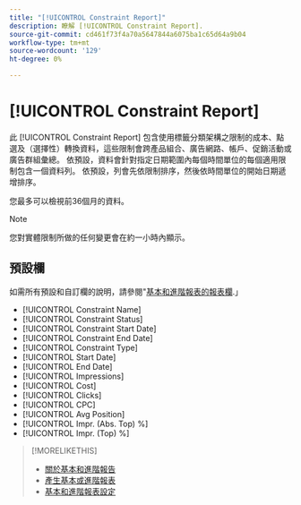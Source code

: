 ```yaml
---
title: "[!UICONTROL Constraint Report]"
description: 瞭解 [!UICONTROL Constraint Report].
source-git-commit: cd461f73f4a70a5647844a6075ba1c65d64a9b04
workflow-type: tm+mt
source-wordcount: '129'
ht-degree: 0%

---
```


# [!UICONTROL Constraint Report]

此 [!UICONTROL Constraint Report] 包含使用標籤分類架構之限制的成本、點選及（選擇性）轉換資料，這些限制會跨產品組合、廣告網路、帳戶、促銷活動或廣告群組彙總。 依預設，資料會針對指定日期範圍內每個時間單位的每個適用限制包含一個資料列。 依預設，列會先依限制排序，然後依時間單位的開始日期遞增排序。

您最多可以檢視前36個月的資料。

>[!NOTE]
>
>您對實體限制所做的任何變更會在約一小時內顯示。

## 預設欄

如需所有預設和自訂欄的說明，請參閱&quot;[基本和進階報表的報表欄](basic-advanced-report-columns.md).」

* [!UICONTROL Constraint Name]
* [!UICONTROL Constraint Status]
* [!UICONTROL Constraint Start Date]
* [!UICONTROL Constraint End Date]
* [!UICONTROL Constraint Type]
* [!UICONTROL Start Date]
* [!UICONTROL End Date]
* [!UICONTROL Impressions]
* [!UICONTROL Cost]
* [!UICONTROL Clicks]
* [!UICONTROL CPC]
* [!UICONTROL Avg Position]
* [!UICONTROL Impr. (Abs. Top) %]
* [!UICONTROL Impr. (Top) %]

>[!MORELIKETHIS]
>
>* [關於基本和進階報告](basic-advanced-report-about.md)
>* [產生基本或進階報表](basic-advanced-report-generate.md)
>* [基本和進階報表設定](basic-advanced-report-settings.md)

